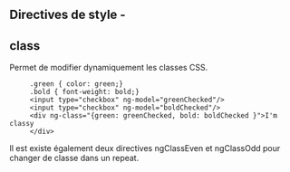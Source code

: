 ## Directives de style -
## class

Permet de modifier dynamiquement les classes CSS.

         .green { color: green;}
         .bold { font-weight: bold;}
         <input type="checkbox" ng-model="greenChecked"/>
         <input type="checkbox" ng-model="boldChecked"/>
         <div ng-class="{green: greenChecked, bold: boldChecked }">I'm classy
         </div>

Il est existe également deux directives ngClassEven et ngClassOdd pour changer de classe dans un repeat.
